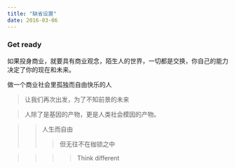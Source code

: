 ```yaml
---
title: "缺省设置"
date: 2016-03-06
---
```


### Get ready

如果投身商业，就要具有商业观念，陌生人的世界，一切都是交换，你自己的能力决定了你的现在和未来。

做一个商业社会里孤独而自由快乐的人

>让我们再次出发，为了不知前景的未来

>人除了是基因的产物，更是人类社会模因的产物。

>>人生而自由
>>>但无往不在枷锁之中

>>>>Think different
